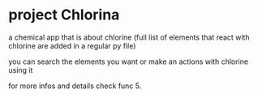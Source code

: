 # project Chlorina

a chemical app that is about chlorine (full list of elements that react with chlorine are added in a regular py file)

you can search the elements you want or make an actions with chlorine using it

for more infos and details check func 5.

